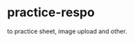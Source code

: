 # practice-respo
to practice sheet, image upload and other.
<!--- {::comment}
A te amo
{:/COMMENT}--->
